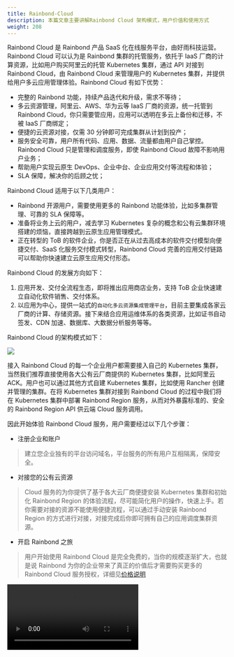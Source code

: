 ```yaml
---
title: Rainbond-Cloud
description: 本篇文章主要讲解Rainbond Cloud 架构模式，用户价值和使用方式
weight: 208
---
```


Rainbond Cloud 是 Rainbond 产品 SaaS 化在线服务平台，由好雨科技运营。Rainbond Cloud 可以认为是 Rainbond 集群的托管服务，依托于 IaaS 厂商的计算资源，比如用户购买阿里云的托管 Kubernetes 集群，通过 API 对接到 Rainbond Cloud，由 Rainbond Cloud 来管理用户的 Kubernetes 集群，并提供给用户多云应用管理体验。Rainbond Cloud 有如下优势：

- 完整的 Rainbond 功能，持续产品迭代和升级，需求不等待；
- 多云资源管理，阿里云、AWS、华为云等 IaaS 厂商的资源，统一托管到 Rainbond Cloud，你只需要管应用，应用可以透明在多云上备份和迁移，不被 IaaS 厂商绑定；
- 便捷的云资源对接，仅需 30 分钟即可完成集群从计划到投产；
- 服务安全可靠，用户所有代码、应用、数据、流量都由用户自己掌控。Rainbond Cloud 只是管理和调度服务，即使 Rainbond Cloud 故障不影响用户业务；
- 帮助用户实现云原生 DevOps、企业中台、企业应用交付等流程和体验；
- SLA 保障，解决你的后顾之忧；

Rainbond Cloud 适用于以下几类用户：

- Rainbond 开源用户，需要使用更多的 Rainbond 功能体验，比如多集群管理、可靠的 SLA 保障等。
- 准备将业务上云的用户，减去学习 Kubernetes 复杂的概念和公有云集群环境搭建的烦恼，直接跨越到云原生应用管理模式。
- 正在转型的 ToB 的软件企业，你是否正在从过去高成本的软件交付模型向便捷交付、SaaS 化服务交付模式转型，Rainbond Cloud 完善的应用交付链路可以帮助你快速建立云原生应用交付形态。

Rainbond Cloud 的发展方向如下：

1. 应用开发、交付全流程生态，即将推出应用商店业务，支持 ToB 企业快速建立自动化软件销售、交付体系。
2. 以应用为中心，提供一站式的`自动化多云资源集成管理平台`，目前主要集成各家云厂商的计算、存储资源。接下来结合应用运维体系的各类资源，比如证书自动签发、CDN 加速、数据库、大数据分析服务等等。

Rainbond Cloud 的架构模式如下：

![](https://grstatic.oss-cn-shanghai.aliyuncs.com/images/cloud/cloud%E6%9E%B6%E6%9E%84%E8%AF%B4%E6%98%8E.png)

接入 Rainbond Cloud 的每一个企业用户都需要接入自己的 Kubernetes 集群，当然我们推荐直接使用各大公有云厂商提供的 Kubernetes 集群，比如阿里云 ACK。用户也可以通过其他方式自建 Kubernetes 集群，比如使用 Rancher 创建并管理的集群。在将 Kubernetes 集群对接到 Rainbond Cloud 的过程中我们将在 Kubernetes 集群中部署 Rainbond Region 服务，从而对外暴露标准的、安全的 Rainbond Region API 供云端 Cloud 服务调用。

因此开始体验 Rainbond Cloud 服务，用户需要经过以下几个步骤：

- 注册企业和账户

> 建立您企业独有的平台访问域名，平台服务的所有用户互相隔离，保障安全。

- 对接您的公有云资源

> Cloud 服务的为你提供了基于各大云厂商便捷安装 Kubernetes 集群和初始化 Rainbond Region 的体验流程，尽可能简化用户的操作，快速上手。若你需要对接的资源不能使用便捷流程，可以通过手动安装 Rainbond Region 的方式进行对接，对接完成后你即可拥有自己的应用调度集群资源。

- 开启 Rainbond 之旅

> 用户开始使用 Rainbond Cloud 是完全免费的，当你的规模逐渐扩大，也就是说 Rainbond 为你的企业带来了真正的价值后才需要购买更多的 Rainbond Cloud 服务授权，详细见[价格说明](https://cloud.goodrain.com/page/price)

<video title="Rainbond Cloud对接阿里云ACK集群演示视频" src="https://grstatic.oss-cn-shanghai.aliyuncs.com/videos/rainbond-cloud-init-cluster.mp4" />

### 常见 FAQ

- 为什么 Rainbond Cloud 目前只支持阿里云 ACK 对接

  > 这个问题结合上文中说到的一样，首先 Rainbond Cloud 可以对接各类 Kuberntes 集群，包括各类云厂商提供的集群和您自建的 Kubernetes 集群。但是我们推荐使用例如阿里云 ACK 托管集群以免除用户维护 Kubernetes 集群的烦恼，目前产品中也提供了基于阿里云的便捷对接流程帮助用户购买和设置相关的云资源，接下来也会逐步支持 aws、华为云等厂商。

- Rainbond Cloud 的收费模式

  > Rainbond Cloud 对于使用资源在 30GB 以内的用户完全免费，对于对接的资源量无限制，在这个授权空间内足够支持用户搭建自己的第一套业务生产环境。若需要超过 30GB 调度内存、目前的购买价格是 49/GB/月，包年有更多折扣。

- Rainbond Cloud 与 Rainbond 开源的关系

  > Rainbond Cloud 是 Rainbond 产品 SaaS 化在线服务平台，Rainbond Cloud 是 Rainbond 开源体系的超集，拥有更好的体验、更快的迭代和更棒的生产稳定性。

- Rainbond Cloud 所有的产品体验可以私有化吗

  > 可以，Rainbond 有提供 Enterprise 私有云版本，已在交通、能源、高校、民航、军队、政府等数十个行业落地，若你需要完整的私有化解决方案，请联系销售。

我已经了解了 Rainbond Cloud 的模式和价值，[开始体验](https://cloud.goodrain.com/)

我还有疑问，咨询产品、解决方案，获取技术支持，请联系 18501030060（曾庆国），此外你注册后我们的在线服务团队同事也会在第一时间与你取得联系，为你答疑解惑。
